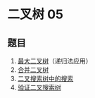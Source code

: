 # 二叉树 05

## 题目

1. [最大二叉树](./最大二叉树/)（递归法应用）
2. [合并二叉树](./合并二叉树/)
3. [二叉搜索树中的搜索](./二叉搜索树中的搜索/)
4. [验证二叉搜索树](./验证二叉搜索树/)
